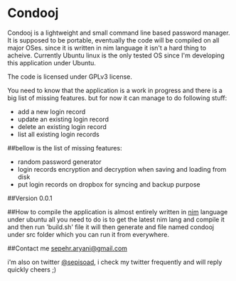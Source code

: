 # Condooj

Condooj is a lightweight and small command line based password manager. It is supposed to be portable, eventually the code will be compiled on all major OSes. since it is written in nim language it isn't a hard thing to acheive. Currently Ubuntu linux is the only tested OS since I'm developing this application under Ubuntu.

The code is licensed under GPLv3 license.

You need to know that the application is a work in progress and there is a big list of missing features. but for now it can manage to do following stuff:

  - add a new login record 
  - update an existing login record
  - delete an existing login record
  - list all existing login records
 
##bellow is the list of missing features:
  - random password generator
  - login records encryption and decryption when saving and loading from disk 
  - put login records on dropbox for syncing and backup purpose

##Version
0.0.1

##How to compile
the application is almost entirely written in [nim](http://nim-lang.org/) language
under ubuntu all you need to do is to get the latest nim lang and compile it
and then run 'build.sh' file it will then generate and file named condooj under src folder 
which you can run it from everywhere.

##Contact me
sepehr.aryani@gmail.com 

i'm also on twitter [@sepisoad](https://twitter.com/sepisoad), i check my twitter frequently and will reply quickly
cheers ;)
